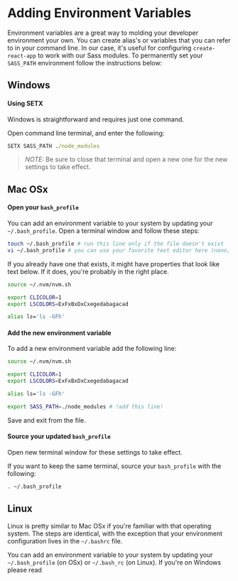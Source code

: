 # Adding Environment Variables

Environment variables are a great way to molding your developer environment your own. You can create alias's or variables that you can refer to in your command line. In our case, it's useful for configuring `create-react-app` to work with our Sass modules. To permanently set your `SASS_PATH` environment follow the instructions below:

## Windows

#### Using SETX

Windows is straightforward and requires just one command.

Open command line terminal, and enter the following:

```bat
SETX SASS_PATH ./node_modules
```

> _NOTE:_ Be sure to close that terminal and open a new one for the new settings to take effect.

## Mac OSx

#### Open your `bash_profile`
You can add an environment variable to your system by updating your `~/.bash_profile`. Open a terminal window and follow these steps:

```sh
touch ~/.bash_profile # run this line only if the file doesn't exist
vi ~/.bash_profile # you can use your favorite text editor here (nano, vim, etc.)
```

If you already have one that exists, it might have properties that look like text below. If it does, you're probably in the right place.

```sh
source ~/.nvm/nvm.sh

export CLICOLOR=1
export LSCOLORS=ExFxBxDxCxegedabagacad

alias ls='ls -GFh'
```

#### Add the new environment variable

To add a new environment variable add the following line:

```sh
source ~/.nvm/nvm.sh

export CLICOLOR=1
export LSCOLORS=ExFxBxDxCxegedabagacad

alias ls='ls -GFh'

export SASS_PATH=./node_modules # !add this line!
```

Save and exit from the file.

#### Source your updated `bash_profile`

Open new terminal window for these settings to take effect.

If you want to keep the same terminal, source your `bash_profile` with the following:

```sh
. ~/.bash_profile
```

## Linux

Linux is pretty similar to Mac OSx if you're familiar with that operating system. The steps are identical, with the exception that your environment configuration lives in the `~/.bashrc` file.



You can add an environment variable to your system by updating your `~/.bash_profile` (on OSx) or `~/.bash_rc` (on Linux). If you're on Windows please read
